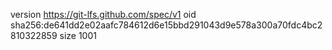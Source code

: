 version https://git-lfs.github.com/spec/v1
oid sha256:de641dd2e02aafc784612d6e15bbd291043d9e578a300a70fdc4bc2810322859
size 1001

